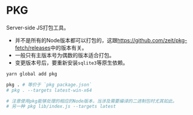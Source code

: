 # PKG

Server-side JS打包工具。

- 并不是所有的Node版本都可以打包的，这跟<https://github.com/zeit/pkg-fetch/releases>中的版本有关。
- 一般只有主版本号为偶数的版本适合打包。
- 变更版本号后，要重新安装`sqlite3`等原生依赖。

```sh
yarn global add pkg

pkg . # 等价于 `pkg package.json`
# pkg . --targets latest-win-x64

# 注意使用pkg能够处理的相应的Node版本，当涉及需要编译的二进制包时尤其如此。
# 另一种 pkg lib/index.js --targets latest
```
